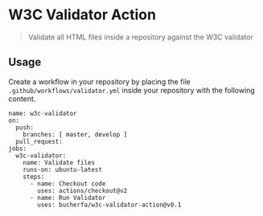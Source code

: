 # W3C Validator Action

> Validate all HTML files inside a repository against the W3C validator

## Usage

Create a workflow in your repository by placing the file `.github/workflows/validator.yml` inside your repository with the following content.

```
name: w3c-validator
on:
  push:
    branches: [ master, develop ]
  pull_request:
jobs:
  w3c-validator:
    name: Validate files
    runs-on: ubuntu-latest
    steps:
      - name: Checkout code
        uses: actions/checkout@v2
      - name: Run Validator
        uses: bucherfa/w3c-validator-action@v0.1
```
